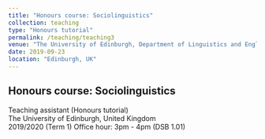 ```yaml
---
title: "Honours course: Sociolinguistics"
collection: teaching
type: "Honours tutorial"
permalink: /teaching/teaching3
venue: "The University of Edinburgh, Department of Linguistics and English Language"
date: 2019-09-23
location: "Edinburgh, UK"
---
```

## Honours course: Sociolinguistics
Teaching assistant (Honours tutorial)  
The University of Edinburgh, United Kingdom  
2019/2020 (Term 1)
Office hour: 3pm - 4pm (DSB 1.01)
